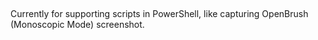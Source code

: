 ## 

Currently for supporting scripts in PowerShell, like capturing OpenBrush (Monoscopic Mode) screenshot.


